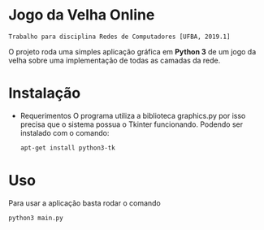 
# Jogo da Velha Online
	Trabalho para disciplina Redes de Computadores [UFBA, 2019.1]
O projeto roda uma simples aplicação gráfica em **Python 3** de um jogo da velha sobre uma implementação de todas as camadas da rede.
# Instalação
- Requerimentos
	O programa utiliza a biblioteca graphics.py  por isso precisa que o sistema possua o Tkinter funcionando. Podendo ser instalado com o comando:
	```bash
	apt-get install python3-tk
	``` 
# Uso
Para usar a aplicação basta rodar o comando 
```bash
python3 main.py
``` 
